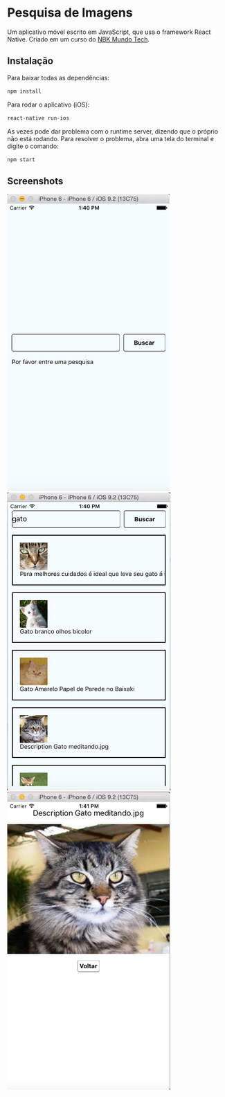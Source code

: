 # Pesquisa de Imagens

Um aplicativo móvel escrito em JavaScript, que usa o framework React Native. Criado em um curso do [NBK Mundo Tech](https://www.youtube.com/channel/UC0leK16nPQYAErHagb8-eEg).

## Instalação

Para baixar todas as dependências:

```sh
npm install
```

Para rodar o aplicativo (iOS):

```sh
react-native run-ios
```

As vezes pode dar problema com o runtime server, dizendo que o próprio não está rodando. Para resolver o problema, abra uma tela do terminal e digite o comando:

```sh
npm start
```

## Screenshots

![01](screenshots/01.png)
![02](screenshots/02.png)
![03](screenshots/03.png)

